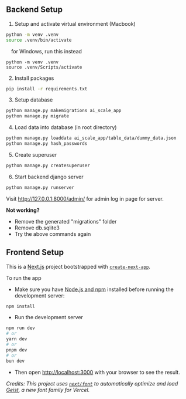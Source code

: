 ## Backend Setup
1. Setup and activate virtual environment (Macbook)
```bash
python -m venv .venv
source .venv/bin/activate    
```
&emsp;for Windows, run this instead
```
python -m venv .venv
source .venv/Scripts/activate
```
2. Install packages 
```bash
pip install -r requirements.txt
```
3. Setup database
```bash
python manage.py makemigrations ai_scale_app
python manage.py migrate
```
4. Load data into database (in root directory)
```bash
python manage.py loaddata ai_scale_app/table_data/dummy_data.json
python manage.py hash_passwords
```
5. Create superuser 
```bash
python manage.py createsuperuser
```
6. Start backend django server
```bash
python manage.py runserver
```
Visit http://127.0.0.1:8000/admin/ for admin log in page for server.

**Not working?**
- Remove the generated "migrations" folder
- Remove db.sqlite3
- Try the above commands again

## Frontend Setup
This is a [Next.js](https://nextjs.org) project bootstrapped with [`create-next-app`](https://nextjs.org/docs/app/api-reference/cli/create-next-app).

To run the app
- Make sure you have [Node.js and npm](https://nodejs.org/) installed before running the development server:
```bash
npm install
```
- Run the development server
```bash
npm run dev
# or
yarn dev
# or
pnpm dev
# or
bun dev
```
- Then open [http://localhost:3000](http://localhost:3000) with your browser to see the result.

*Credits: This project uses [`next/font`](https://nextjs.org/docs/app/building-your-application/optimizing/fonts) to automatically optimize and load [Geist](https://vercel.com/font), a new font family for Vercel.*
